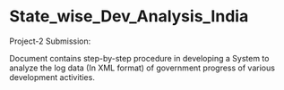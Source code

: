 # State_wise_Dev_Analysis_India

Project-2 Submission:

Document contains step-by-step procedure in developing a System to analyze the log data (In XML format) of government progress of various development activities.

